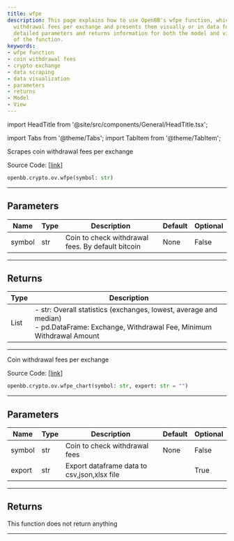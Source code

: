 ```yaml
---
title: wfpe
description: This page explains how to use OpenBB's wfpe function, which scrapes coin
  withdrawal fees per exchange and presents them visually or in data format. It provides
  detailed parameters and returns information for both the model and view aspects
  of the function.
keywords:
- wfpe function
- coin withdrawal fees
- crypto exchange
- data scraping
- data visualization
- parameters
- returns
- Model
- View
---
```


import HeadTitle from '@site/src/components/General/HeadTitle.tsx';

<HeadTitle title="crypto.ov.wfpe - Reference | OpenBB SDK Docs" />

import Tabs from '@theme/Tabs';
import TabItem from '@theme/TabItem';

<Tabs>
<TabItem value="model" label="Model" default>

Scrapes coin withdrawal fees per exchange

Source Code: [[link](https://github.com/OpenBB-finance/OpenBB/tree/main/openbb_terminal/cryptocurrency/overview/withdrawalfees_model.py#L207)]

```python
openbb.crypto.ov.wfpe(symbol: str)
```

---

## Parameters

| Name | Type | Description | Default | Optional |
| ---- | ---- | ----------- | ------- | -------- |
| symbol | str | Coin to check withdrawal fees. By default bitcoin | None | False |


---

## Returns

| Type | Description |
| ---- | ----------- |
| List | - str: Overall statistics (exchanges, lowest, average and median)<br/>- pd.DataFrame: Exchange, Withdrawal Fee, Minimum Withdrawal Amount |
---

</TabItem>
<TabItem value="view" label="Chart">

Coin withdrawal fees per exchange

Source Code: [[link](https://github.com/OpenBB-finance/OpenBB/tree/main/openbb_terminal/cryptocurrency/overview/withdrawalfees_view.py#L86)]

```python
openbb.crypto.ov.wfpe_chart(symbol: str, export: str = "")
```

---

## Parameters

| Name | Type | Description | Default | Optional |
| ---- | ---- | ----------- | ------- | -------- |
| symbol | str | Coin to check withdrawal fees | None | False |
| export | str | Export dataframe data to csv,json,xlsx file |  | True |


---

## Returns

This function does not return anything

---

</TabItem>
</Tabs>
